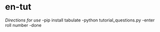 # en-tut
*Directions for use*
-pip install tabulate
-python tutorial_questions.py
-enter roll number
-done
